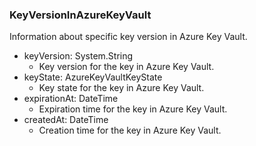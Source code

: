 ### KeyVersionInAzureKeyVault
Information about specific key version in Azure Key Vault.

- keyVersion: System.String
  - Key version for the key in Azure Key Vault.
- keyState: AzureKeyVaultKeyState
  - Key state for the key in Azure Key Vault.
- expirationAt: DateTime
  - Expiration time for the key in Azure Key Vault.
- createdAt: DateTime
  - Creation time for the key in Azure Key Vault.
